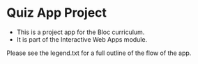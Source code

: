 # Quiz App Project

- This is a project app for the Bloc curriculum.
- It is part of the Interactive Web Apps module.

Please see the legend.txt for a full outline of the flow of the app.
